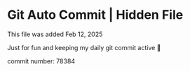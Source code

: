 # Git Auto Commit | Hidden File

This file was added Feb 12, 2025

Just for fun and keeping my daily git commit active 🤪

commit number: 78384
